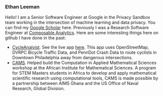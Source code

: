 ### Ethan Leeman

Hello! I am a Senior Software Engineer at Google in the Privacy Sandbox team working in the intersection of machine learning and data privacy. You can find my [Google Scholar](https://scholar.google.com/citations?user=BvoT1eIAAAAJ&hl=en) here. Previously I was a Research Software Engineer at [Composable Analytics](https://composable.ai/). Here are some interesting things here on github I have done in the past: 

* [CycleAnalyist](https://github.com/ethanleeman/Cycle-Analyst). See the live app [here](http://cycle-analyst.herokuapp.com/). This app uses OpenStreetMap, DVRPC Bicycle Traffic Data, and PennDot Crash Data to route cyclists in Downtown Philadelphia away from dangerous intersections.
* [CAMS](https://github.com/AIMS-Ghana/cams). Helped build the Computation in Applied Mathematical Sciences workshop at the African Institute for Mathematical Sciences. A program for STEM Masters students in Africa to develop and apply mathematical scientific research using computational tools, CAMS is made possible by a partnership between AIMS Ghana and the US Office of Naval Research, Global Division.



